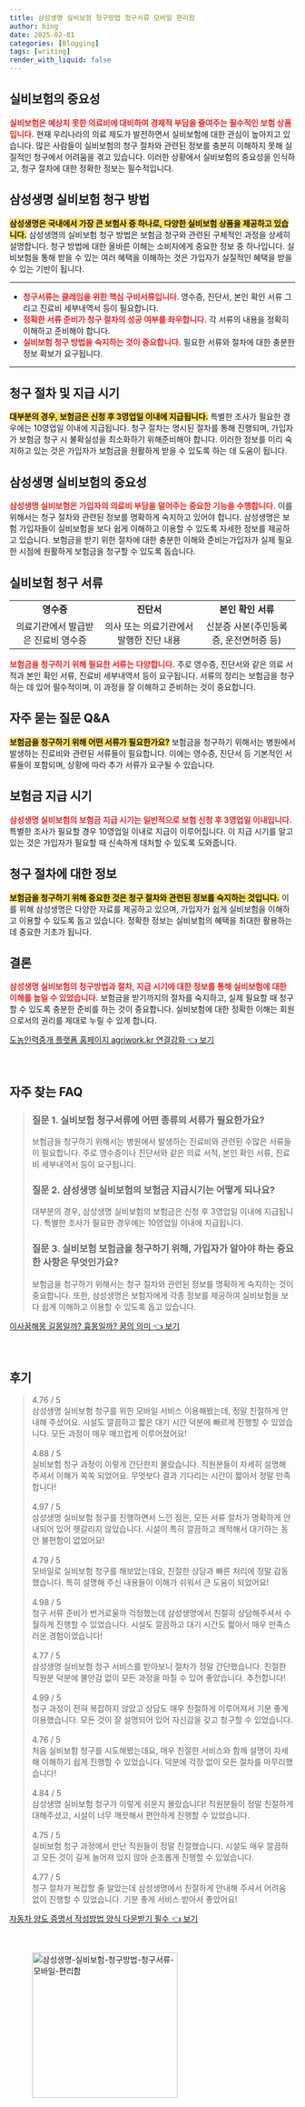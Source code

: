 ```yaml
---
title: 삼성생명 실비보험 청구방법 청구서류 모바일 편리함
author: bing
date: 2025-02-01
categories: [Blogging]
tags: [writing]
render_with_liquid: false
---
```



<h2 id='실비보험의 중요성'>실비보험의 중요성</h2>

<p><b><span style="color: #ee2323;">실비보험은 예상치 못한 의료비에 대비하여 경제적 부담을 줄여주는 필수적인 보험 상품입니다.</span></b> 현재 우리나라의 의료 제도가 발전하면서 실비보험에 대한 관심이 높아지고 있습니다. 많은 사람들이 실비보험의 청구 절차와 관련된 정보를 충분히 이해하지 못해 실질적인 청구에서 어려움을 겪고 있습니다. 이러한 상황에서 실비보험의 중요성을 인식하고, 청구 절차에 대한 정확한 정보는 필수적입니다.</p>

<h2 id='삼성생명 실비보험 청구 방법'>삼성생명 실비보험 청구 방법</h2>

<p><b><span style="background-color: #ffe066;">삼성생명은 국내에서 가장 큰 보험사 중 하나로, 다양한 실비보험 상품을 제공하고 있습니다.</span></b> 삼성생명의 실비보험 청구 방법은 보험금 청구와 관련된 구체적인 과정을 상세히 설명합니다. 청구 방법에 대한 올바른 이해는 소비자에게 중요한 정보 중 하나입니다. 실비보험을 통해 받을 수 있는 여러 혜택을 이해하는 것은 가입자가 실질적인 혜택을 받을 수 있는 기반이 됩니다.</p>

<hr />

<ul>
    <li><b><span style="color: #ee2323;">청구서류는 클레임을 위한 핵심 구비서류입니다. </span></b>영수증, 진단서, 본인 확인 서류 그리고 진료비 세부내역서 등이 필요합니다.</li>
    <li><b><span style="color: #ee2323;">정확한 서류 준비가 청구 절차의 성공 여부를 좌우합니다.</span></b> 각 서류의 내용을 정확히 이해하고 준비해야 합니다.</li>
    <li><b><span style="color: #ee2323;">실비보험 청구 방법을 숙지하는 것이 중요합니다.</span></b> 필요한 서류와 절차에 대한 충분한 정보 확보가 요구됩니다.</li>
</ul>

<hr />

<h2 id='청구 절차 및 지급 시기'>청구 절차 및 지급 시기</h2>

<p><b><span style="background-color: #ffe066;">대부분의 경우, 보험금은 신청 후 3영업일 이내에 지급됩니다.</span></b> 특별한 조사가 필요한 경우에는 10영업일 이내에 지급됩니다. 청구 절차는 명시된 절차를 통해 진행되며, 가입자가 보험금 청구 시 불확실성을 최소화하기 위해준비해야 합니다. 이러한 정보를 미리 숙지하고 있는 것은 가입자가 보험금을 원활하게 받을 수 있도록 하는 데 도움이 됩니다.</p>

<h2 id='삼성생명 실비보험의 중요성'>삼성생명 실비보험의 중요성</h2>

<p><b><span style="color: #ee2323;">삼성생명 실비보험은 가입자의 의료비 부담을 덜어주는 중요한 기능을 수행합니다.</span></b> 이를 위해서는 청구 절차와 관련된 정보를 명확하게 숙지하고 있어야 합니다. 삼성생명은 보험 가입자들이 실비보험을 보다 쉽게 이해하고 이용할 수 있도록 자세한 정보를 제공하고 있습니다. 보험금을 받기 위한 절차에 대한 충분한 이해와 준비는가입자가 실제 필요한 시점에 원활하게 보험금을 청구할 수 있도록 돕습니다.</p>

<h2 id='실비보험 청구 서류'>실비보험 청구 서류</h2>

<table>
    <tr>
        <td style="text-align: center; height: 17px;"><b>영수증</b></td>
        <td style="text-align: center; height: 17px;"><b>진단서</b></td>
        <td style="text-align: center; height: 17px;"><b>본인 확인 서류</b></td>
    </tr>
    <tr>
        <td style="text-align: center; height: 17px;">의료기관에서 발급받은 진료비 영수증</td>
        <td style="text-align: center; height: 17px;">의사 또는 의료기관에서 발행한 진단 내용</td>
        <td style="text-align: center; height: 17px;">신분증 사본(주민등록증, 운전면허증 등)</td>
    </tr>
</table>

<p><b><span style="color: #ee2323;">보험금을 청구하기 위해 필요한 서류는 다양합니다.</span></b> 주로 영수증, 진단서와 같은 의료 서적과 본인 확인 서류, 진료비 세부내역서 등이 요구됩니다. 서류의 정리는 보험금을 청구하는 데 있어 필수적이며, 이 과정을 잘 이해하고 준비하는 것이 중요합니다.</p>

<h2 id='자주 묻는 질문 Q&A'>자주 묻는 질문 Q&A</h2>

<p><b><span style="background-color: #ffe066;">보험금을 청구하기 위해 어떤 서류가 필요한가요?</span></b> 보험금을 청구하기 위해서는 병원에서 발생하는 진료비와 관련된 서류들이 필요합니다. 이에는 영수증, 진단서 등 기본적인 서류들이 포함되며, 상황에 따라 추가 서류가 요구될 수 있습니다.</p>

<h2 id='보험금 지급 시기'>보험금 지급 시기</h2>

<p><b><span style="color: #ee2323;">삼성생명 실비보험의 보험금 지급 시기는 일반적으로 보험 신청 후 3영업일 이내입니다.</span></b> 특별한 조사가 필요할 경우 10영업일 이내로 지급이 이루어집니다. 이 지급 시기를 알고 있는 것은 가입자가 필요할 때 신속하게 대처할 수 있도록 도와줍니다.</p>

<h2 id='청구 절차에 대한 정보'>청구 절차에 대한 정보</h2>

<p><b><span style="background-color: #ffe066;">보험금을 청구하기 위해 중요한 것은 청구 절차와 관련된 정보를 숙지하는 것입니다.</span></b> 이를 위해 삼성생명은 다양한 자료를 제공하고 있으며, 가입자가 쉽게 실비보험을 이해하고 이용할 수 있도록 돕고 있습니다. 정확한 정보는 실비보험의 혜택을 최대한 활용하는 데 중요한 기초가 됩니다.</p>

<h2 id='결론'>결론</h2>

<p><b><span style="color: #ee2323;">삼성생명 실비보험의 청구방법과 절차, 지급 시기에 대한 정보를 통해 실비보험에 대한 이해를 높일 수 있었습니다.</span></b> 보험금을 받기까지의 절차를 숙지하고, 실제 필요할 때 청구할 수 있도록 충분한 준비를 하는 것이 중요합니다. 실비보험에 대한 정확한 이해는 회원으로서의 권리를 제대로 누릴 수 있게 합니다.</p>


<p><a class="click-button" title="도농인력중개 플랫폼 홈페이지 agriwork.kr 연결강화" href="https://aptwhite.github.io/posts/%EB%8F%84%EB%86%8D%EC%9D%B8%EB%A0%A5%EC%A4%91%EA%B0%9C-%ED%94%8C%EB%9E%AB%ED%8F%BC-%ED%99%88%ED%8E%98%EC%9D%B4%EC%A7%80-agriwork.kr-%EC%97%B0%EA%B2%B0%EA%B0%95%ED%99%94/" rel="dofollow">도농인력중개 플랫폼 홈페이지 agriwork.kr 연결강화 👈 보기</a></p><br>
<h2 id='자주_찾는_FAQ'>자주 찾는 FAQ</h2>
<div itemscope="" itemtype="https://schema.org/FAQPage">
    <blockquote>
        <div itemscope="" itemprop="mainEntity" itemtype="https://schema.org/Question">
            <h3 itemprop="name">질문 1. 실비보험 청구서류에 어떤 종류의 서류가 필요한가요?</h3>
            <div itemscope="" itemprop="acceptedAnswer" itemtype="https://schema.org/Answer">
                <span itemprop="text">
                    <p>보험금을 청구하기 위해서는 병원에서 발생하는 진료비와 관련된 수많은 서류들이 필요합니다. 주로 영수증이나 진단서와 같은 의료 서적, 본인 확인 서류, 진료비 세부내역서 등이 요구됩니다.</p>
                </span>
            </div>
        </div>
        <div itemscope="" itemprop="mainEntity" itemtype="https://schema.org/Question">
            <h3 itemprop="name">질문 2. 삼성생명 실비보험의 보험금 지급시기는 어떻게 되나요?</h3>
            <div itemscope="" itemprop="acceptedAnswer" itemtype="https://schema.org/Answer">
                <span itemprop="text">
                    <p>대부분의 경우, 삼성생명 실비보험의 보험금은 신청 후 3영업일 이내에 지급됩니다. 특별한 조사가 필요한 경우에는 10영업일 이내에 지급됩니다.</p>
                </span>
            </div>
        </div>
        <div itemscope="" itemprop="mainEntity" itemtype="https://schema.org/Question">
            <h3 itemprop="name">질문 3. 실비보험 보험금을 청구하기 위해, 가입자가 알아야 하는 중요한 사항은 무엇인가요?</h3>
            <div itemscope="" itemprop="acceptedAnswer" itemtype="https://schema.org/Answer">
                <span itemprop="text">
                    <p>보험금을 청구하기 위해서는 청구 절차와 관련된 정보를 명확하게 숙지하는 것이 중요합니다. 또한, 삼성생명은 보험자에게 각종 정보를 제공하여 실비보험을 보다 쉽게 이해하고 이용할 수 있도록 돕고 있습니다.</p>
                </span>
            </div>
        </div>
    </blockquote>
</div>
<p><a class="click-button" title="이사꿈해몽 길몽일까? 흉몽일까? 꿈의 의미" href="https://aptwhite.github.io/posts/%EC%9D%B4%EC%82%AC%EA%BF%88%ED%95%B4%EB%AA%BD-%EA%B8%B8%EB%AA%BD%EC%9D%BC%EA%B9%8C-%ED%9D%89%EB%AA%BD%EC%9D%BC%EA%B9%8C-%EA%BF%88%EC%9D%98-%EC%9D%98%EB%AF%B8/" rel="dofollow">이사꿈해몽 길몽일까? 흉몽일까? 꿈의 의미 👈 보기</a></p><br>
<h2 id='후기'>후기</h2>
<div itemscope itemtype="https://schema.org/Product">
  <blockquote>
  <div itemprop="review" itemscope itemtype="https://schema.org/Review">
      <div itemprop="reviewRating" itemscope itemtype="https://schema.org/Rating"> <span itemprop="ratingValue">4.76</span> / <span itemprop="bestRating">5</span> </div>
      <span itemprop="reviewBody">삼성생명 실비보험 청구를 위한 모바일 서비스 이용해봤는데, 정말 친절하게 안내해 주셨어요. 시설도 깔끔하고 짧은 대기 시간 덕분에 빠르게 진행할 수 있었습니다. 모든 과정이 매우 매끄럽게 이루어졌어요!</span>
  </div>
  <br>
  <div itemprop="review" itemscope itemtype="https://schema.org/Review">
      <div itemprop="reviewRating" itemscope itemtype="https://schema.org/Rating"> <span itemprop="ratingValue">4.88</span> / <span itemprop="bestRating">5</span> </div>
      <span itemprop="reviewBody">실비보험 청구 과정이 이렇게 간단한지 몰랐습니다. 직원분들이 자세히 설명해 주셔서 이해가 쏙쏙 되었어요. 무엇보다 결과 기다리는 시간이 짧아서 정말 만족합니다!</span>
  </div>
  <br>
  <div itemprop="review" itemscope itemtype="https://schema.org/Review">
      <div itemprop="reviewRating" itemscope itemtype="https://schema.org/Rating"> <span itemprop="ratingValue">4.97</span> / <span itemprop="bestRating">5</span> </div>
      <span itemprop="reviewBody">삼성생명 실비보험 청구를 진행하면서 느낀 점은, 모든 서류 절차가 명확하게 안내되어 있어 헷갈리지 않았습니다. 시설이 특히 깔끔하고 쾌적해서 대기하는 동안 불편함이 없었어요!</span>
  </div>
  <br>
  <div itemprop="review" itemscope itemtype="https://schema.org/Review">
      <div itemprop="reviewRating" itemscope itemtype="https://schema.org/Rating"> <span itemprop="ratingValue">4.79</span> / <span itemprop="bestRating">5</span> </div>
      <span itemprop="reviewBody">모바일로 실비보험 청구를 해보았는데요, 친절한 상담과 빠른 처리에 정말 감동했습니다. 특히 설명해 주신 내용들이 이해가 쉬워서 큰 도움이 되었어요!</span>
  </div>
  <br>
  <div itemprop="review" itemscope itemtype="https://schema.org/Review">
      <div itemprop="reviewRating" itemscope itemtype="https://schema.org/Rating"> <span itemprop="ratingValue">4.98</span> / <span itemprop="bestRating">5</span> </div>
      <span itemprop="reviewBody">청구 서류 준비가 번거로울까 걱정했는데 삼성생명에서 친절히 상담해주셔서 수월하게 진행할 수 있었습니다. 시설도 깔끔하고 대기 시간도 짧아서 매우 만족스러운 경험이었습니다!</span>
  </div>
  <br>
  <div itemprop="review" itemscope itemtype="https://schema.org/Review">
      <div itemprop="reviewRating" itemscope itemtype="https://schema.org/Rating"> <span itemprop="ratingValue">4.77</span> / <span itemprop="bestRating">5</span> </div>
      <span itemprop="reviewBody">삼성생명 실비보험 청구 서비스를 받아보니 절차가 정말 간단했습니다. 친절한 직원분 덕분에 불안감 없이 모든 과정을 마칠 수 있어 좋았습니다. 추천합니다!</span>
  </div>
  <br>
  <div itemprop="review" itemscope itemtype="https://schema.org/Review">
      <div itemprop="reviewRating" itemscope itemtype="https://schema.org/Rating"> <span itemprop="ratingValue">4.99</span> / <span itemprop="bestRating">5</span> </div>
      <span itemprop="reviewBody">청구 과정이 전혀 복잡하지 않았고 상담도 매우 친절하게 이루어져서 기분 좋게 이용했습니다. 모든 것이 잘 설명되어 있어 자신감을 갖고 청구할 수 있었습니다.</span>
  </div>
  <br>
  <div itemprop="review" itemscope itemtype="https://schema.org/Review">
      <div itemprop="reviewRating" itemscope itemtype="https://schema.org/Rating"> <span itemprop="ratingValue">4.76</span> / <span itemprop="bestRating">5</span> </div>
      <span itemprop="reviewBody">처음 실비보험 청구를 시도해봤는데요, 매우 친절한 서비스와 함께 설명이 자세해 이해하기 쉽게 진행할 수 있었습니다. 덕분에 걱정 없이 모든 절차를 마무리했습니다!</span>
  </div>
  <br>
  <div itemprop="review" itemscope itemtype="https://schema.org/Review">
      <div itemprop="reviewRating" itemscope itemtype="https://schema.org/Rating"> <span itemprop="ratingValue">4.84</span> / <span itemprop="bestRating">5</span> </div>
      <span itemprop="reviewBody">삼성생명 실비보험 청구가 이렇게 쉬운지 몰랐습니다! 직원분들이 정말 친절하게 대해주셨고, 시설이 너무 깨끗해서 편안하게 진행할 수 있었습니다.</span>
  </div>
  <br>
  <div itemprop="review" itemscope itemtype="https://schema.org/Review">
      <div itemprop="reviewRating" itemscope itemtype="https://schema.org/Rating"> <span itemprop="ratingValue">4.75</span> / <span itemprop="bestRating">5</span> </div>
      <span itemprop="reviewBody">실비보험 청구 과정에서 만난 직원들이 정말 친절했습니다. 시설도 매우 깔끔하고 모든 것이 길게 늘어져 있지 않아 순조롭게 진행할 수 있었습니다.</span>
  </div>
  <br>
  <div itemprop="review" itemscope itemtype="https://schema.org/Review">
      <div itemprop="reviewRating" itemscope itemtype="https://schema.org/Rating"> <span itemprop="ratingValue">4.77</span> / <span itemprop="bestRating">5</span> </div>
      <span itemprop="reviewBody">청구 절차가 복잡할 줄 알았는데 삼성생명에서 친절하게 안내해 주셔서 어려움 없이 진행할 수 있었습니다. 기분 좋게 서비스 받아서 좋았어요!</span>
  </div>
  </blockquote>
</div>
<p><a class="click-button" title="자동차 양도 증명서 작성방법 양식 다운받기 필수" href="https://aptwhite.github.io/posts/%EC%9E%90%EB%8F%99%EC%B0%A8-%EC%96%91%EB%8F%84-%EC%A6%9D%EB%AA%85%EC%84%9C-%EC%9E%91%EC%84%B1%EB%B0%A9%EB%B2%95-%EC%96%91%EC%8B%9D-%EB%8B%A4%EC%9A%B4%EB%B0%9B%EA%B8%B0-%ED%95%84%EC%88%98/" rel="dofollow">자동차 양도 증명서 작성방법 양식 다운받기 필수 👈 보기</a></p><br>
<figure class="image"><img src="https://aptwhite.github.io/assets/img/thumbnail/삼성생명-실비보험-청구방법-청구서류-모바일-편리함.webp" alt="삼성생명-실비보험-청구방법-청구서류-모바일-편리함" width="256" height="256"></figure>